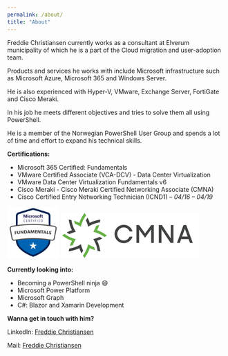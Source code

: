 ```yaml
---
permalink: /about/
title: "About"
---
```


Freddie Christiansen currently works as a consultant at Elverum municipality of which he is a part of the Cloud migration and user-adoption team.

Products and services he works with include Microsoft infrastructure such as Microsoft Azure, Microsoft 365 and Windows Server.

He is also experienced with Hyper-V, VMware, Exchange Server, FortiGate and Cisco Meraki.

In his job he meets different objectives and tries to solve them all using PowerShell.

He is a member of the Norwegian PowerShell User Group and spends a lot of time and effort to expand his technical skills.
  
  
 
**Certifications:**

* Microsoft 365 Certified: Fundamentals
* VMware Certified Associate (VCA-DCV) - Data Center Virtualization
* VMware Data Center Virtualization Fundamentals v6
* Cisco Meraki - Cisco Meraki Certified Networking Associate (CMNA)
* Cisco Certified Entry Networking Technician (ICND1) – *04/16 – 04/19*

<img src="/assets/images/microsoft-certified-fundamentals-badge.svg" alt="MS365" width="120" height="120">

<img src="assets/images/CMNA.png" alt="MS365" width="320" height="105">




**Currently looking into:**

* Becoming a PowerShell ninja :smile:
* Microsoft Power Platform
* Microsoft Graph
* C#: Blazor and Xamarin Development


**Wanna get in touch with him?**

LinkedIn: [Freddie Christiansen](<https://www.linkedin.com/in/freddie-christiansen-64305b106>)

Mail: [Freddie Christiansen](<mailto:freddie@cloudpilot.no>)



